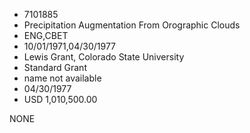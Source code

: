* 7101885
* Precipitation Augmentation From Orographic Clouds
* ENG,CBET
* 10/01/1971,04/30/1977
* Lewis Grant, Colorado State University
* Standard Grant
*   name not available
* 04/30/1977
* USD 1,010,500.00

NONE